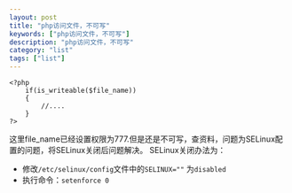 ```yaml
---
layout: post
title: "php访问文件，不可写"
keywords: ["php访问文件，不可写"]
description: "php访问文件，不可写"
category: "list"
tags: ["list"]
---
```


```
<?php  
    if(is_writeable($file_name))  
    {  
        //....  
    }  
?>  
```

这里file_name已经设置权限为777.但是还是不可写，查资料，问题为SELinux配置的问题，将SELinux关闭后问题解决。
SELinux关闭办法为：

* 修改`/etc/selinux/config`文件中的`SELINUX=""` 为` disabled `
* 执行命令：`setenforce 0`